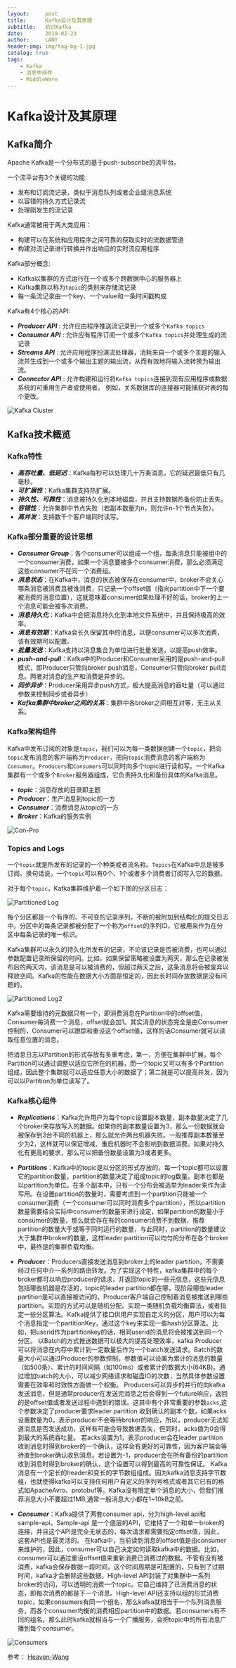 ```yaml
---
layout:     post
title:      Kafka设计及其原理
subtitle:   初识Kafka
date:       2019-02-23
author:     LANY
header-img: img/tag-bg-1.jpg
catalog: true
tags:
    - Kafka
    - 消息中间件
    - MiddleWare
---
```

# Kafka设计及其原理

## Kafka简介

Apache Kafka是一个分布式的基于push-subscribe的流平台。

一个流平台有3个关键的功能:

* 发布和订阅流记录，类似于消息队列或者企业级消息系统
* 以容错的持久方式记录流
* 处理刚发生的流记录

Kafka通常被用于两大类应用：

* 构建可以在系统和应用程序之间可靠的获取实时的流数据管道
* 构建对流记录进行转换并作出响应的实时流应用程序


Kafka部分概念:

* Kafka以集群的方式运行在一个或多个跨数据中心的服务器上
* Kafka集群以称为`topic`的类别来存储流记录
* 每一条流记录由一个key、一个value和一条时间戳构成

Kafka有4个核心的API:

* ***Producer API*** : 允许应由程序推送流记录到一个或多个`Kafka topics`
* ***Consumer API*** : 允许应有程序订阅一个或多个`Kafka topics`并处理生成的流记录
* ***Streams API*** : 允许应用程序扮演流处理器，消耗来自一个或多个主题的输入流并生成到一个或多个输出主题的输出流，从而有效地将输入流转换为输出流。
* ***Connector API*** : 允许构建和运行将`Kafka topics`连接到现有应用程序或数据系统的可重用生产者或使用者。 例如，关系数据库的连接器可能捕获对表的每个更改。

![Kafka Cluster](https://raw.githubusercontent.com/HiLany/HiLany.github.io/master/img/post-2019-0223-1.png)

## Kafka技术概览

### Kafka特性

* ***高吞吐量、低延迟***：Kafka每秒可以处理几十万条消息，它的延迟最低只有几毫秒。
* ***可扩展性***：Kafka集群支持热扩展。
* ***持久性、可靠性***：消息被持久化到本地磁盘，并且支持数据热备份防止丢失。
* ***容错性***：允许集群中节点失败（若副本数量为n，则允许n-1个节点失败）。
* ***高并发***：支持数千个客户端同时读写。

### Kafka部分重要的设计思想

* ***Consumer Group***：各个consumer可以组成一个组，每条消息只能被组中的一个consumer消费，如果一个消息要被多个consumer消费，那么必须满足这些consumer不在同一个消费组。
* ***消息状态***：在Kafka中，消息的状态被保存在consumer中，broker不会关心哪条消息被消费且被谁消费，只记录一个offset值（指向partition中下一个要被消费的消息位置），这就意味着consumer如果处理不好的话，broker的上一个消息可能会被多次消费。
* ***消息持久化***：Kafka中会把消息持久化到本地文件系统中，并且保持极高的效率。
* ***消息有效期***：Kafka会长久保留其中的消息，以便consumer可以多次消费，该有效期可以配置。
* ***批量发送***：Kafka支持以消息集合为单位进行批量发送，以提高push效率。
* ***push-and-pull***：Kafka中的Producer和Consumer采用的是push-and-pull模式，即Producer只管向broker push消息，Consumer只管向broker pull消息。两者对消息的生产和消费是异步的。
* ***同步异步***：Producer采用异步push方式，极大提高消息的吞吐量（可以通过参数来控制同步或者异步）
* ***Kafka集群中broker之间的关系***：集群中各broker之间相互对等，无主从关系。

### Kafka架构组件

Kafka中发布订阅的对象是`topic`，我们可以为每一类数据创建一个`topic`，把向`topic`发布消息的客户端称为`Producer`，把向`topic`消费消息的客户端称为`Consumer`。`Producers`和`Consumers`可以同时向多个topic进行读和写。一个Kafka集群有一个或多个`Broker`服务器组成，它负责持久化和备份具体的Kafka消息。

* ***topic***：消息存放的目录即主题
* ***Producer***：生产消息到topic的一方
* ***Consumer***：消费消息从topic的一方
* ***Broker***：Kafka的服务实例

![Con-Pro](https://raw.githubusercontent.com/HiLany/HiLany.github.io/master/img/post-2019-0223-4.png)

### Topics and Logs

一个`topic`就是所发布的记录的一个种类或者流名称。`Topics`在Kafka中总是被多订阅。换句话说，一个`topic`可以有0个、1个或者多个消费者订阅写入它的数据。

对于每个`topic`，Kafka集群维护着一个如下图的分区日志：

![Partitioned Log](https://raw.githubusercontent.com/HiLany/HiLany.github.io/master/img/post-2019-0223-2.png)

每个分区都是一个有序的、不可变的记录序列，不断的被附加到结构化的提交日志中。分区中的每条记录都被分配了一个称为`offset`的序列ID，它被用来作为在分区中每条记录的唯一标识。

Kafka集群可以永久的持久化所发布的记录，不论该记录是否被消费，也可以通过参数配置记录所保留的时间。比如，如果保留策略被设置为两天，那么在记录被发布后的两天内，该消息是可以被消费的，但超过两天之后，这条消息将会被废弃以释放空间。Kafka的性能在数据大小方面是恒定的，因此长时间存放数据是没有问题的。

![Partitioned Log2](https://raw.githubusercontent.com/HiLany/HiLany.github.io/master/img/post-2019-0223-3.png)

Kafka需要维持的元数据只有一个，即消费消息在Partition中的offset值，Consumer每消费一个消息，offset就会加1。其实消息的状态完全是由Consumer控制的，Consumer可以跟踪和重设这个offset值，这样的话Consumer就可以读取任意位置的消息。 

把消息日志以Partition的形式存放有多重考虑，第一，方便在集群中扩展，每个Partition可以通过调整以适应它所在的机器，而一个topic又可以有多个Partition组成，因此整个集群就可以适应任意大小的数据了；第二就是可以提高并发，因为可以以Partition为单位读写了。

### Kafka核心组件

* ***Replications***：Kafka允许用户为每个topic设置副本数量，副本数量决定了几个broker来存放写入的数据。如果你的副本数量设置为3，那么一份数据就会被保存到3台不同的机器上，那么就允许两台机器失败。一般推荐副本数量至少为2，这样就可以保证增减、重启机器时不会影响到数据消费。如果对持久化有更高的要求，那么可以把备份数量设置为3或者更多。

* ***Partitions***：Kafka中的topic是以分区的形式存放的，每一个topic都可以设置它的partition数量，partition的数量决定了组成topic的log数量。副本也都是以partition为单位。在多个副本中，只有一个分布会被选举为leader来作为读写用。在设置partition的数量时，需要考虑到一个partition只能被一个consumer消费（一个consumer可以同时消费多个partition），所以partition数量需要结合实际中consumer的数量来进行设定，如果partition的数量小于consumer的数量，那么就会存在有的consumer消费不到数据，推荐partition的数量大于或等于同时运行的数量，与此同时，partition的数量建议大于集群中broker的数量，这样leader partition可以均匀的分布在各个broker中，最终是的集群负载均衡。

* ***Producer***：Producers直接发送消息到broker上的leader partition，不需要经过任何中介一系列的路由转发。为了实现这个特性，kafka集群中的每个broker都可以响应producer的请求，并返回topic的一些元信息，这些元信息包括哪些机器是存活的，topic的leader partition都在哪，现阶段哪些leader partition是可以直接被访问的。Producer客户端自己控制着消息被推送到哪些partition。实现的方式可以是随机分配、实现一类随机负载均衡算法，或者指定一些分区算法。Kafka提供了接口供用户实现自定义的分区，用户可以为每个消息指定一个partitionKey，通过这个key来实现一些hash分区算法。比如，把userid作为partitionkey的话，相同userid的消息将会被推送到同一个分区。 以Batch的方式推送数据可以极大的提高处理效率，kafka Producer 可以将消息在内存中累计到一定数量后作为一个batch发送请求。Batch的数量大小可以通过Producer的参数控制，参数值可以设置为累计的消息的数量（如500条）、累计的时间间隔（如100ms）或者累计的数据大小(64KB)。通过增加batch的大小，可以减少网络请求和磁盘IO的次数，当然具体参数设置需要在效率和时效性方面做一个权衡。 Producers可以异步的并行的向kafka发送消息，但是通常producer在发送完消息之后会得到一个future响应，返回的是offset值或者发送过程中遇到的错误。这其中有个非常重要的参数`acks`,这个参数决定了producer要求leader partition 收到确认的副本个数，如果acks设置数量为0，表示producer不会等待broker的响应，所以，producer无法知道消息是否发送成功，这样有可能会导致数据丢失，但同时，acks值为0会得到最大的系统吞吐量。 若acks设置为1，表示producer会在leader partition收到消息时得到broker的一个确认，这样会有更好的可靠性，因为客户端会等待直到broker确认收到消息。若设置为-1，producer会在所有备份的partition收到消息时得到broker的确认，这个设置可以得到最高的可靠性保证。 Kafka 消息有一个定长的header和变长的字节数组组成。因为kafka消息支持字节数组，也就使得kafka可以支持任何用户自定义的序列号格式或者其它已有的格式如ApacheAvro、protobuf等。Kafka没有限定单个消息的大小，但我们推荐消息大小不要超过1MB,通常一般消息大小都在1~10kB之前。

* ***Consumer***：Kafka提供了两套consumer api，分为high-level api和sample-api。Sample-api 是一个底层的API，它维持了一个和单一broker的连接，并且这个API是完全无状态的，每次请求都需要指定offset值，因此，这套API也是最灵活的。 
在kafka中，当前读到消息的offset值是由consumer来维护的，因此，consumer可以自己决定如何读取kafka中的数据。比如，consumer可以通过重设offset值来重新消费已消费过的数据。不管有没有被消费，kafka会保存数据一段时间，这个时间周期是可配置的，只有到了过期时间，kafka才会删除这些数据。High-level API封装了对集群中一系列broker的访问，可以透明的消费一个topic。它自己维持了已消费消息的状态，即每次消费的都是下一个消息。High-level API还支持以组的形式消费topic，如果consumers有同一个组名，那么kafka就相当于一个队列消息服务，而各个consumer均衡的消费相应partition中的数据。若consumers有不同的组名，那么此时kafka就相当与一个广播服务，会把topic中的所有消息广播到每个consumer。 

![Consumers](https://raw.githubusercontent.com/HiLany/HiLany.github.io/master/img/post-2019-0223-5.png)


参考：
[Heaven-Wang](https://blog.csdn.net/suifeng3051/article/details/48053965)


